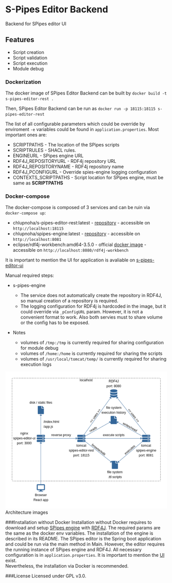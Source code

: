 # S-Pipes Editor Backend
Backend for SPipes editor UI

## Features
* Script creation
* Script validation
* Script execution
* Module debug

### Dockerization

The docker image of SPipes Editor Backend can be built by `docker build -t s-pipes-editor-rest .`

Then, SPipes Editor Backend can be run as `docker run -p 18115:18115 s-pipes-editor-rest`   

The list of all configurable parameters which could be override by enviroment `-e` variables could be found in `application.properties`. Most important ones are:
* SCRIPTPATHS - The location of the SPipes scripts
* SCRIPTRULES - SHACL rules.   
* ENGINEURL - SPipes engine URL
* RDF4J_REPOSITORYURL - RDF4j repository URL 
* RDF4J_REPOSITORYNAME - RDF4j repository name
* RDF4J_PCONFIGURL - Override spies-engine logging configuration 
* CONTEXTS_SCRIPTPATHS - Script location for SPipes engine, must be same as **SCRIPTPATHS**


### Docker-compose
The docker-compose is composed of 3 services and can be ruin via `docker-compose up`:
* chlupnoha/s-pipes-editor-rest:latest - [repository](https://hub.docker.com/repository/docker/chlupnoha/s-pipes-editor-rest) - accessible on `http://localhost:18115`
* chlupnoha/spipes-engine:latest - [repository](https://hub.docker.com/repository/docker/chlupnoha/spipes-engine) - accessible on `http://localhost:8081`
* eclipse/rdf4j-workbench:amd64-3.5.0 - official [docker image](https://hub.docker.com/r/eclipse/rdf4j-workbench) - accessible on `http://localhost:8080/rdf4j-workbench`

It is important to mention the UI for application is avaliable on [s-pipes-editor-ui](https://github.com/chlupnoha/s-pipes-editor-ui)

Manual required steps:
* s-pipes-engine
    * The service does not automatically create the repository in RDF4J, so manual creation of a repository is required.
    * The logging configuration for RDF4j is hardcoded in the image, but it could override via `_pConfigURL` param. However, it is not a convenient format to work. Also both servies must to share volume or the config has to be exposed.
  
* Notes
  * volumes of `/tmp:/tmp` is currently required for sharing configuration for module debug
  * volumes of `/home:/home` is currently required for sharing the scripts
  * volumes of `/usr/local/tomcat/temp/` is currently required for sharing execution logs

![Architecture](architecture.png)
Architecture images

###Installation without Docker
Installation without Docker requires to download and setup [SPipes engine](https://github.com/kbss-cvut/s-pipes) with [RDF4J](https://rdf4j.org/download/). The 
required params are the same as the docker env variables. The installation of the engine is described in its README. 
The SPipes editor is the Spring boot application and could be run via the main method in Main. However, the editor
requires the running instance of SPipes engine and RDF4J. All necessary configuration is in `application.properties`. It
is important to mention the [UI](https://github.com/chlupnoha/s-pipes-editor-ui) exist.<br>
Nevertheless, the installation via Docker is recommended.

###License
Licensed under GPL v3.0.